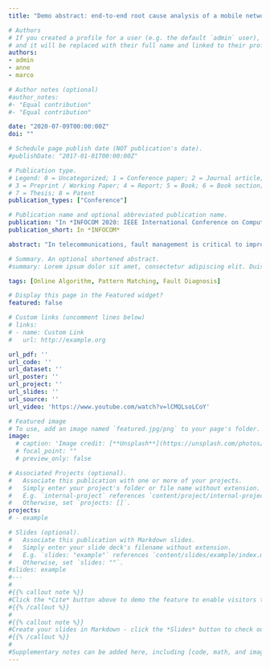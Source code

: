 ```yaml
---
title: "Demo abstract: end-to-end root cause analysis of a mobile network"

# Authors
# If you created a profile for a user (e.g. the default `admin` user), write the username (folder name) here
# and it will be replaced with their full name and linked to their profile.
authors:
- admin
- anne
- marco

# Author notes (optional)
#author_notes:
#- "Equal contribution"
#- "Equal contribution"

date: "2020-07-09T00:00:00Z"
doi: ""

# Schedule page publish date (NOT publication's date).
#publishDate: "2017-01-01T00:00:00Z"

# Publication type.
# Legend: 0 = Uncategorized; 1 = Conference paper; 2 = Journal article;
# 3 = Preprint / Working Paper; 4 = Report; 5 = Book; 6 = Book section;
# 7 = Thesis; 8 = Patent
publication_types: ["Conference"]

# Publication name and optional abbreviated publication name.
publication: "In *INFOCOM 2020: IEEE International Conference on Computer Communications*"
publication_short: In *INFOCOM*

abstract: "In telecommunications, fault management is critical to improve network availability and user experience. To enhance reliability of their networks, operators require tools to quickly understand the cause of an outage. In particular, logs of alarms keep track of failures arising in their infrastructures. Due to the increasing size of networks and to the high diversity of technologies, these files may be verbose and noisy. That is why analyzing a log is often complex, hence delaying recovery and then degrading network availability. This demo presents a tool suite dedicated to log analysis. Our methodology is illustrated through the processing of a real alarm log issued from a 4G network. First, one can simplify the log by discarding irrelevant alarms and by clustering co-occurrent ones. Then, the underlying graph structure, called DIG-DAG, can store causal patterns by processing the input log online. Hence, experts can query the DIG-DAG to retrieve small and interpretable patterns."

# Summary. An optional shortened abstract.
#summary: Lorem ipsum dolor sit amet, consectetur adipiscing elit. Duis posuere tellus ac convallis placerat. Proin tincidunt magna sed ex sollicitudin condimentum.

tags: [Online Algorithm, Pattern Matching, Fault Diagnosis]

# Display this page in the Featured widget?
featured: false

# Custom links (uncomment lines below)
# links:
# - name: Custom Link
#   url: http://example.org

url_pdf: ''
url_code: ''
url_dataset: ''
url_poster: ''
url_project: ''
url_slides: ''
url_source: ''
url_video: 'https://www.youtube.com/watch?v=lCMQLsoLCoY'

# Featured image
# To use, add an image named `featured.jpg/png` to your page's folder.
image:
  # caption: 'Image credit: [**Unsplash**](https://unsplash.com/photos/pLCdAaMFLTE)'
  # focal_point: ""
  # preview_only: false

# Associated Projects (optional).
#   Associate this publication with one or more of your projects.
#   Simply enter your project's folder or file name without extension.
#   E.g. `internal-project` references `content/project/internal-project/index.md`.
#   Otherwise, set `projects: []`.
projects:
# - example

# Slides (optional).
#   Associate this publication with Markdown slides.
#   Simply enter your slide deck's filename without extension.
#   E.g. `slides: "example"` references `content/slides/example/index.md`.
#   Otherwise, set `slides: ""`.
#slides: example
#---
#
#{{% callout note %}}
#Click the *Cite* button above to demo the feature to enable visitors to import publication metadata into their reference management software.
#{{% /callout %}}
#
#{{% callout note %}}
#Create your slides in Markdown - click the *Slides* button to check out the example.
#{{% /callout %}}
#
#Supplementary notes can be added here, including [code, math, and images](https://wowchemy.com/docs/writing-markdown-latex/).
---
```

